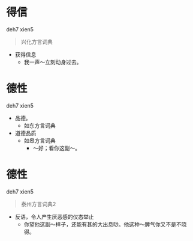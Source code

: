 # 得信
deh7 xien5
> 兴化方言词典
- 获得信息
  - 我一声～立刻动身过去。

# 德性
deh7 xien5
+ 品德。
  * 如东方言词典
+ 道德品质
  * 如皋方言词典
    - ～好；看你这副～。


# 德性
deh7 xien5
> 泰州方言词典2
- 反语，令人产生厌恶感的仪态举止
  - 你望他这副～样子，还能有甚的大出息唦。他这种～脾气你又不是不晓得。